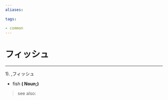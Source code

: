 ```yaml
---
aliases:
    
tags:
    
- common
---
```


# フィッシュ
---
1).
,フィッシュ

- fish
**( Noun;)**
> see also: 
            